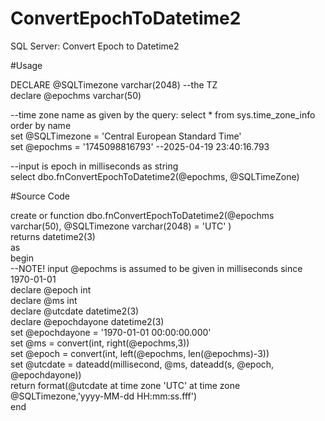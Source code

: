 # ConvertEpochToDatetime2
SQL Server: Convert Epoch to Datetime2

#Usage

DECLARE @SQLTimezone varchar(2048) --the TZ  
declare @epochms varchar(50)  

--time zone name as given by the query: select * from sys.time_zone_info order by name  
set @SQLTimezone = 'Central European Standard Time'  
set @epochms = '1745098816793' --2025-04-19 23:40:16.793  

--input is epoch in milliseconds as string  
select dbo.fnConvertEpochToDatetime2(@epochms, @SQLTimeZone)  

#Source Code  

create or function dbo.fnConvertEpochToDatetime2(@epochms varchar(50), @SQLTimezone varchar(2048) = 'UTC' )  
returns datetime2(3)  
as  
begin  
--NOTE! input @epochms is assumed to be given in milliseconds since 1970-01-01  
declare @epoch int  
declare @ms int  
declare @utcdate datetime2(3)  
declare @epochdayone datetime2(3)  
set @epochdayone = '1970-01-01 00:00:00.000'  
set @ms = convert(int, right(@epochms,3))  
set @epoch = convert(int, left(@epochms, len(@epochms)-3))  
set @utcdate = dateadd(millisecond, @ms, dateadd(s, @epoch, @epochdayone))  
return format(@utcdate at time zone 'UTC' at time zone @SQLTimezone,'yyyy-MM-dd HH:mm:ss.fff')  
end  
